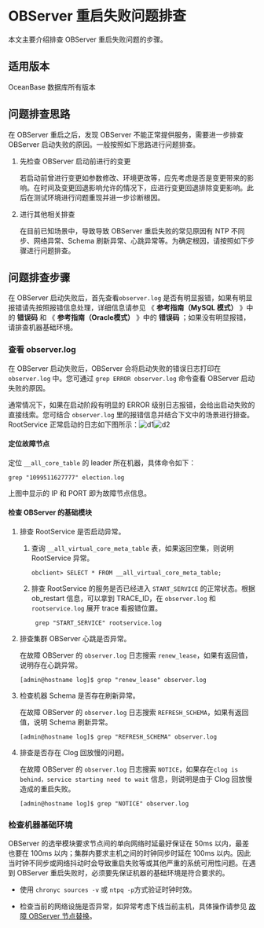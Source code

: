 OBServer 重启失败问题排查 
======================================

本文主要介绍排查 OBServer 重启失败问题的步骤。

适用版本 
-------------------------

OceanBase 数据库所有版本

问题排查思路 
---------------------------

在 OBServer 重启之后，发现 OBServer 不能正常提供服务，需要进一步排查 OBServer 启动失败的原因。一般按照如下思路进行问题排查。

1. 先检查 OBServer 启动前进行的变更

   若启动前曾进行变更如参数修改、环境更改等，应先考虑是否是变更带来的影响。在时间及变更回退影响允许的情况下，应进行变更回退排除变更影响。此后在测试环境进行问题重现并进一步诊断根因。
   

2. 进行其他相关排查

   在目前已知场景中，导致导致 OBServer 重启失败的常见原因有 NTP 不同步、网络异常、Schema 刷新异常、心跳异常等。为确定根因，请按照如下步骤进行问题排查。
   




问题排查步骤 
---------------------------

在 OBServer 启动失败后，首先查看`observer.log` 是否有明显报错，如果有明显报错请先按照报错信息处理，详细信息请参见 《 **参考指南（MySQL 模式）** 》中的 **错误码** 和 《 **参考指南（Oracle模式）** 》中的 **错误码** ；如果没有明显报错，请排查机器基础环境。

### 查看 observer.log 

在 OBServer 启动失败后，OBServer 会将启动失败的错误日志打印在 `observer.log` 中。您可通过 `grep ERROR observer.log` 命令查看 OBServer 启动失败的原因。

通常情况下，如果在启动阶段有明显的 ERROR 级别日志报错，会给出启动失败的直接线索。您可结合 `observer.log` 里的报错信息并结合下文中的场景进行排查。RootService 正常启动的日志如下图所示：![d1](https://help-static-aliyun-doc.aliyuncs.com/assets/img/zh-CN/0695618361/p355254.png)![d2](https://help-static-aliyun-doc.aliyuncs.com/assets/img/zh-CN/0695618361/p355290.png)

#### 定位故障节点 

定位 `__all_core_table` 的 leader 所在机器，具体命令如下：

```shell
grep "1099511627777" election.log 
```



上图中显示的 IP 和 PORT 即为故障节点信息。

#### 检查 OBServer 的基础模块 

1. 排查 RootService 是否启动异常。

   1. 查询 `__all_virtual_core_meta_table` 表，如果返回空集，则说明 RootService 异常。

      ```unknow
      obclient> SELECT * FROM __all_virtual_core_meta_table;
      ```

      
   
   2. 排查 RootService 的服务是否已经进入 `START_SERVICE` 的正常状态。根据 ob_restart 信息，可以拿到 TRACE_ID，在 `observer.log` 和 `rootservice.log` 展开 trace 看报错位置。

      ```shell
       grep "START_SERVICE" rootservice.log 
      ```

      
   

   

2. 排查集群 OBServer 心跳是否异常。

   在故障 OBServer 的 `observer.log` 日志搜索 `renew_lease`，如果有返回值，说明存在心跳异常。

   ```shell
   [admin@hostname log]$ grep "renew_lease" observer.log
   ```

   

3. 检查机器 Schema 是否存在刷新异常。

   在故障 OBServer 的 `observer.log` 日志搜索 `REFRESH_SCHEMA`，如果有返回值，说明 Schema 刷新异常。

   ```unknow
   [admin@hostname log]$ grep "REFRESH_SCHEMA" observer.log
   ```

   

4. 排查是否存在 Clog 回放慢的问题。

   在故障 OBServer 的 `observer.log` 日志搜索 `NOTICE`，如果存在`clog is behind，service starting need to wait` 信息，则说明是由于 Clog 回放慢造成的重启失败。

   ```unknow
   [admin@hostname log]$ grep "NOTICE" observer.log
   ```

   




### 检查机器基础环境 

OBServer 的选举模块要求节点间的单向网络时延最好保证在 50ms 以内，最差也要在 100ms 以内；集群内要求主机之间的时钟同步时延在 100ms 以内。因此当时钟不同步或网络抖动时会导致重启失败等或其他严重的系统可用性问题。在遇到 OBServer 重启失败时，必须要先保证机器的基础环境是符合要求的。

* 使用 `chronyc sources -v` 或 `ntpq -p`方式验证时钟时效。

  

* 检查当前的网络设施是否异常，如异常考虑下线当前主机，具体操作请参见 [故障 OBServer 节点替换](../9.common-o-m-operations/1.service/6.failed-observer-node-replacement.md)。

  



